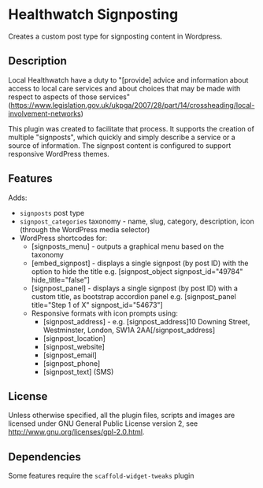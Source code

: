 # Healthwatch Signposting

Creates a custom post type for signposting content in Wordpress.

## Description

Local Healthwatch have a duty to "[provide] advice and information about access to local care services and about choices that may be made with respect to aspects of those services" (https://www.legislation.gov.uk/ukpga/2007/28/part/14/crossheading/local-involvement-networks)

This plugin was created to facilitate that process. It supports the creation of multiple "signposts", which quickly and simply describe a service or a source of information. The signpost content is configured to support responsive WordPress themes.

## Features

Adds:

* ```signposts``` post type
* ```signpost_categories``` taxonomy - name, slug, category, description, icon (through the WordPress media selector)
* WordPress shortcodes for:
  * [signposts_menu] - outputs a graphical menu based on the taxonomy
  * [embed_signpost] - displays a single signpost (by post ID) with the option to hide the title e.g. [signpost_object signpost_id="49784" hide_title="false"]
  * [signpost_panel] - displays a single signpost (by post ID) with a custom title, as bootstrap accordion panel e.g. [signpost_panel title="Step 1 of X" signpost_id="54673"] 
  * Responsive formats with icon prompts using:
    * [signpost_address] - e.g. [signpost_address]10 Downing Street, Westminster, London, SW1A 2AA[/signpost_address]
    * [signpost_location]
    * [signpost_website]
    * [signpost_email]
    * [signpost_phone]
    * [signpost_text] (SMS)

## License
Unless otherwise specified, all the plugin files, scripts and images are licensed under GNU General Public License version 2, see http://www.gnu.org/licenses/gpl-2.0.html.

## Dependencies

Some features require the ```scaffold-widget-tweaks``` plugin
